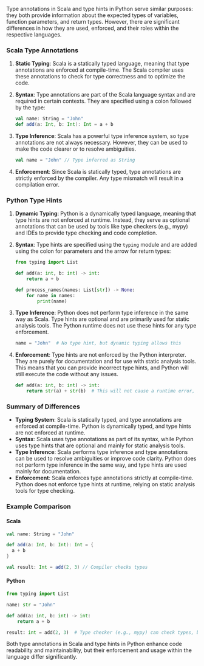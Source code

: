 Type annotations in Scala and type hints in Python serve similar purposes: they both provide information about the expected types of variables, function parameters, and return types. However, there are significant differences in how they are used, enforced, and their roles within the respective languages.

### Scala Type Annotations

1. **Static Typing**: Scala is a statically typed language, meaning that type annotations are enforced at compile-time. The Scala compiler uses these annotations to check for type correctness and to optimize the code.
   
2. **Syntax**: Type annotations are part of the Scala language syntax and are required in certain contexts. They are specified using a colon followed by the type:
   ```scala
   val name: String = "John"
   def add(a: Int, b: Int): Int = a + b
   ```

3. **Type Inference**: Scala has a powerful type inference system, so type annotations are not always necessary. However, they can be used to make the code clearer or to resolve ambiguities.
   ```scala
   val name = "John" // Type inferred as String
   ```

4. **Enforcement**: Since Scala is statically typed, type annotations are strictly enforced by the compiler. Any type mismatch will result in a compilation error.

### Python Type Hints

1. **Dynamic Typing**: Python is a dynamically typed language, meaning that type hints are not enforced at runtime. Instead, they serve as optional annotations that can be used by tools like type checkers (e.g., mypy) and IDEs to provide type checking and code completion.
   
2. **Syntax**: Type hints are specified using the `typing` module and are added using the colon for parameters and the arrow for return types:
   ```python
   from typing import List

   def add(a: int, b: int) -> int:
       return a + b

   def process_names(names: List[str]) -> None:
       for name in names:
           print(name)
   ```

3. **Type Inference**: Python does not perform type inference in the same way as Scala. Type hints are optional and are primarily used for static analysis tools. The Python runtime does not use these hints for any type enforcement.
   ```python
   name = "John"  # No type hint, but dynamic typing allows this
   ```

4. **Enforcement**: Type hints are not enforced by the Python interpreter. They are purely for documentation and for use with static analysis tools. This means that you can provide incorrect type hints, and Python will still execute the code without any issues.
   ```python
   def add(a: int, b: int) -> int:
       return str(a) + str(b)  # This will not cause a runtime error, but a type checker will flag it
   ```

### Summary of Differences

- **Typing System**: Scala is statically typed, and type annotations are enforced at compile-time. Python is dynamically typed, and type hints are not enforced at runtime.
- **Syntax**: Scala uses type annotations as part of its syntax, while Python uses type hints that are optional and mainly for static analysis tools.
- **Type Inference**: Scala performs type inference and type annotations can be used to resolve ambiguities or improve code clarity. Python does not perform type inference in the same way, and type hints are used mainly for documentation.
- **Enforcement**: Scala enforces type annotations strictly at compile-time. Python does not enforce type hints at runtime, relying on static analysis tools for type checking.

### Example Comparison

#### Scala
```scala
val name: String = "John"

def add(a: Int, b: Int): Int = {
  a + b
}

val result: Int = add(2, 3) // Compiler checks types
```

#### Python
```python
from typing import List

name: str = "John"

def add(a: int, b: int) -> int:
    return a + b

result: int = add(2, 3)  # Type checker (e.g., mypy) can check types, but not enforced at runtime
```

Both type annotations in Scala and type hints in Python enhance code readability and maintainability, but their enforcement and usage within the language differ significantly.